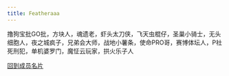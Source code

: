 ```yaml
---
title: Featheraaa
---
```


撸狗宝批GO批，方块人，魂遗老，虾头太刀侠，飞天虫棍仔，圣巢小骑士，无头细胞人，夜之城疯子，兄弟会大师，战地小薯条，使命PRO哥，赛博体坛人，P社死刑犯，单机婆罗门，魔怔云玩家，拱火乐子人

<a href="http://starry-sakura-craft.online/intro">回到成员名片</a>